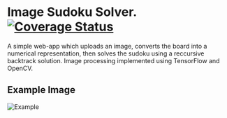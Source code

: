 # Image Sudoku Solver. [![Coverage Status](https://coveralls.io/repos/github/multilogloss/sudoku/badge.svg?branch=master)](https://coveralls.io/github/multilogloss/sudoku?branch=master)

A simple web-app which uploads an image, converts the board into a numerical representation, then solves the sudoku using a reccursive backtrack solution. Image processing implemented using TensorFlow and OpenCV.

## Example Image
![Example](https://github.com/multilogloss/sudoku/blob/master/example.png)
